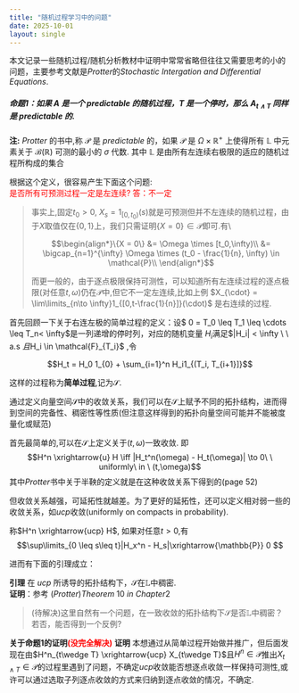 ```yaml
---
title: "随机过程学习中的问题"
date: 2025-10-01
layout: single
---
```


本文记录一些随机过程/随机分析教材中证明中常常省略但往往又需要思考的小的问题，主要参考文献是$Protter$的$Stochastic$ $Intergation$ $and$ $Differential$ $Equations$.
##### 命题1：如果 $A$ 是一个 $predictable$ 的随机过程，$T$ 是一个停时，那么 $A_{t\wedge T}$ 同样是 $predictable$ 的.

**注:** $Protter$ 的书中,称 $\mathcal{P}$ 是 $predictable$ 的，如果 $\mathcal{P}$ 是 $\Omega\times \mathbb{R}^+$ 上使得所有 $\mathbb{L}$ 中元素关于 $\mathcal{B}(\mathbb{R})$ 可测的最小的 $\sigma$ 代数. 其中 $\mathbb{L}$ 是由所有左连续右极限的适应的随机过程所构成的集合

根据这个定义，很容易产生下面这个问题:  
<span style="color:red">是否所有可预测过程一定是左连续? 答：不一定</span>
>事实上,固定$t_0 >0$, $X_s = 1_{[0,t_0)}(s)$就是可预测但并不左连续的随机过程，由于$X$取值仅在$\left\{0,1\right\}$上，我们只需证明$\left\{X = 0\right\} \in \mathcal{P}$即可.有\\
>
>$$\begin{align*}\{X = 0\} &= \Omega \times [t_0,\infty)\\
&= \bigcap_{n=1}^{\infty} \Omega \times (t_0 - \frac{1}{n}, \infty) \in \mathcal{P}\\ \end{align*}$$
>
>而更一般的，由于逐点极限保持可测性，可以知道所有左连续过程的逐点极限(对任意$t,\omega$)仍在$\mathcal{P}$中,但它不一定左连续,比如上例 $X_{\cdot} = \lim\limits_{n\to \infty}1_{[0,t-\frac{1}{n}]}(\cdot)$ 是右连续的过程.

首先回顾一下关于右连左极的简单过程的定义：设$ 0 = T_0 \leq T_1 \leq \cdots \leq T_n< \infty$是一列递增的停时列，对应的随机变量 $H_i$满足$|H_i| < \infty \ \ a.s $且$H_i \in \mathcal{F}_{T_i}$ ,令

$$H_t = H_0 1_{0} + \sum_{i=1}^n H_i1_{(T_i, T_{i+1}]}$$

这样的过程称为**简单过程**,记为$\mathcal{S}$.

通过定义向量空间$\mathcal{S}$中的收敛关系，我们可以在$\mathcal{S}$上赋予不同的拓扑结构，进而得到空间的完备性、稠密性等性质(但注意这样得到的拓扑向量空间可能并不能被度量化或赋范)

首先最简单的,可以在$\mathcal{S}$上定义关于$(t,\omega)$一致收敛. 即
$$H^n \xrightarrow{u} H \iff |H_t^n(\omega) - H_t(\omega)| \to 0\ \  uniformly\  in \ (t,\omega)$$
其中$Protter$书中关于半鞅的定义就是在这种收敛关系下得到的(page 52)

但收敛关系越强，可延拓性就越差。为了更好的延拓性，还可以定义相对弱一些的收敛关系，如$ucp$收敛(uniformly on compacts in probability). 

称$H^n \xrightarrow{ucp} H$, 如果对任意$t >0$,有
$$\sup\limits_{0 \leq s\leq t}|H_x^n - H_s|\xrightarrow{\mathbb{P}} 0 $$

进而有下面的引理成立：

**引理** 在 $ucp$ 所诱导的拓扑结构下，$\mathcal{S}$在$\mathbb{L}$中稠密.  
**证明**：参考 $(Protter) Theorem \ 10 \ in \ Chapter 2$ 

>(待解决)这里自然有一个问题，在一致收敛的拓扑结构下$\mathcal{S}$是否$\mathbb{L}$中稠密？若否，能否得到一个反例?

**关于命题1的证明<span style="color:red">(没完全解决)</span>**
**证明** 本想通过从简单过程开始做并推广，但后面发现在由$H^n_{t\wedge T} \xrightarrow{ucp} X_{t\wedge T}$且$H^n \in \mathcal{P}$推出$X_{t\wedge T} \in \mathcal{P}$的过程里遇到了问题，不确定$ucp$收敛能否想逐点收敛一样保持可测性,或许可以通过选取子列逐点收敛的方式来归纳到逐点收敛的情况，不确定.



